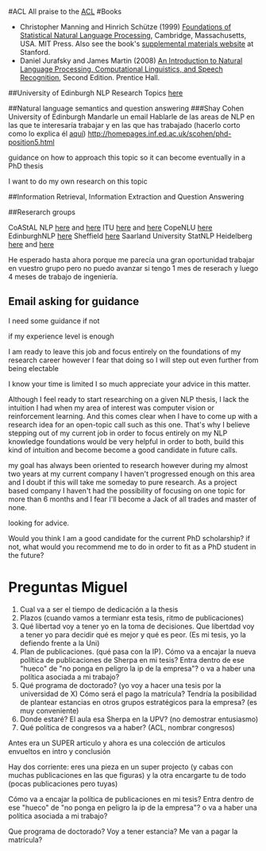 #ACL
All praise to the [ACL](https://www.aclweb.org/portal/what-is-cl)
#Books
* Christopher Manning and Hinrich Schütze (1999) [Foundations of Statistical Natural Language Processing](https://mitpress.mit.edu/books/foundations-statistical-natural-language-processing), Cambridge, Massachusetts, USA. MIT Press. Also see the book's [supplemental materials website](http://nlp.stanford.edu/fsnlp/) at Stanford.
* Daniel Jurafsky and James Martin (2008) [An Introduction to Natural Language Processing, Computational Linguistics, and Speech Recognition](http://www.cs.colorado.edu/~martin/slp.html), Second Edition. Prentice Hall.




##University of Edinburgh
NLP Research Topics [here](http://web.inf.ed.ac.uk/ilcc/study-with-us/possible-phd-topics-ilcc/language-processing-computational-linguistics)

##Natural language semantics and question answering
###Shay Cohen
University of Edinburgh
Mandarle un email
Hablarle de las areas de NLP en las que te interesaría trabajar y en las que has trabajado (hacerlo corto como lo explica él [aquí](http://homepages.inf.ed.ac.uk/scohen/prospective-students.html))
http://homepages.inf.ed.ac.uk/scohen/phd-position5.html

guidance on how to approach this topic so it can become eventually in a PhD thesis

I want to do my own research on this topic

##Information Retrieval, Information Extraction and Question Answering

##Reserarch groups

CoAStAL NLP [here](https://di.ku.dk/english/research/groups/nlp/) and [here](http://coastalcph.github.io/)
ITU [here](https://nlp.itu.dk/) and [here](https://twitter.com/NLPatITU)
CopeNLU [here](https://copenlu.github.io/)
EdinburghNLP [here](http://edinburghnlp.inf.ed.ac.uk/)
Sheffield [here](https://www.sheffield.ac.uk/dcs/research/groups/nlp)
Saarland University
StatNLP Heidelberg [here](https://www.cl.uni-heidelberg.de/statnlpgroup/) and [here](https://twitter.com/StatNLP_HD)

He esperado hasta ahora porque me parecía una gran oportunidad trabajar en vuestro grupo
pero no puedo avanzar si tengo 1 mes de reserach y luego 4 meses de trabajo de ingeniería.


## Email asking for guidance
I need some guidance
if not

if my experience level is enough

I am ready to leave this job and focus entirely on the foundations of my research career
however I fear that doing so I will step out even further from being electable

I know your time is limited I so much appreciate your advice in this matter.

Although I feel ready to start researching on a given NLP thesis, I lack the intuition I had when my area of interest was computer vision or reinforcement learning. And this comes clear when I have to come up with a research idea for an open-topic call such as this one. That's why I believe stepping out of my current job in order to focus entirely on my NLP knowledge foundations would be very helpful in order to both, build this kind of intuition and become become a good candidate in future calls.  

my goal has always been oriented to research
however during my almost two years at my current company I haven't progressed enough on this area and I doubt if this will take me someday to pure research.
As a project based company I haven't had the possibility of focusing on one topic for more than 6 months and I fear I'll become a Jack of all trades and master of none.

looking for advice.


Would you think I am a good candidate for the current PhD scholarship?
if not, what would you recommend me to do in order to fit as a PhD student in the future?


# Preguntas Miguel
1. Cual va a ser el tiempo de dedicación a la thesis
2. Plazos (cuando vamos a termianr esta tesis, ritmo de publicaciones)
3. Qué libertad voy a tener yo en la toma de decisiones. Que libertdad voy a tener yo para decidir qué es mejor y qué es peor. (Es mi tesis, yo la defiendo frente a la Uni)
4. Plan de publicaciones. (qué pasa con la IP). Cómo va a encajar la nueva política de publicaciones de Sherpa en mi tesis? Entra dentro de ese "hueco" de "no ponga en peligro la ip de la empresa"? o va a haber una política asociada a mi trabajo?
5. Qué programa de doctorado? (yo voy a hacer una tesis por la universidad de X) Cómo será el pago la matrícula? Tendría la posibilidad de plantear estancias en otros grupos estratégicos para la empresa? (es muy conveniente)
6. Donde estaré? El aula esa Sherpa en la UPV? (no demostrar entusiasmo)
7. Qué política de congresos va a haber? (ACL, nombrar congresos)



Antes era un SUPER articulo y ahora es una colección de articulos envueltos en intro y conclusión

Hay dos corriente: eres una pieza en un super projecto (y cabas con muchas publicaciones en las que figuras) y la otra encargarte tu de todo (pocas publicaciones pero tuyas)


Cómo va a encajar la política de publicaciones en mi tesis? Entra dentro de ese "hueco" de "no ponga en peligro la ip de la empresa"? o va a haber una política asociada a mi trabajo?

Que programa de doctorado? Voy a tener estancia? Me van a pagar la matrícula?
